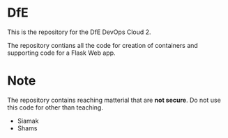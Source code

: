 # DfE

This is the repository for the DfE DevOps Cloud 2.

The repository contians all the code for creation of containers and supporting code for a Flask Web app.

# Note 
The repository contains reaching matterial that are **not secure**. Do not use this code for other than teaching.

- Siamak
- Shams
